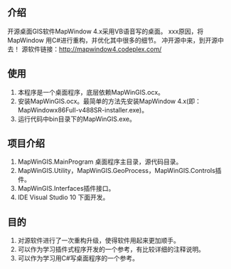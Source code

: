 ## 介绍
开源桌面GIS软件MapWindow 4.x采用VB语音写的桌面。
xxx原因，将MapWindow 用C#进行重构，并优化其中很多的细节。
冲开源中来，到开源中去！
源软件链接：http://mapwindow4.codeplex.com/

## 使用
1. 本程序是一个桌面程序，底层依赖MapWinGIS.ocx。
2. 安装MapWinGIS.ocx。最简单的方法先安装MapWindow 4.x(即：MapWindowx86Full-v488SR-installer.exe)。
3. 运行代码中bin目录下的MapWinGIS.exe。

## 项目介绍
1. MapWinGIS.MainProgram 桌面程序主目录，源代码目录。
2. MapWinGIS.Utility，MapWinGIS.GeoProcess，MapWinGIS.Controls插件。
3. MapWinGIS.Interfaces插件接口。
5. IDE Visual Studio 10 下面开发。

## 目的
1. 对源软件进行了一次重构升级，使得软件用起来更加顺手。
2. 可以作为学习插件式程序开发的一个参考，有比较详细的注释说明。
3. 可以作为学习用C#写桌面程序的一个参考。
